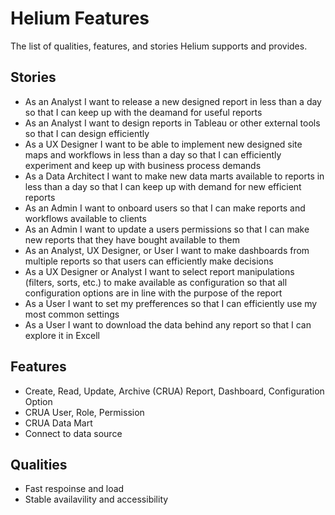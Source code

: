 # Helium Features

The list of qualities, features, and stories Helium supports and provides.

## Stories

* As an Analyst I want to release a new designed report in less than a day so that I can keep up with the deamand for useful reports
* As an Analyst I want to design reports in Tableau or other external tools so that I can design efficiently
* As a UX Designer I want to be able to implement new designed site maps and workflows in less than a day so that I can efficiently experiment and keep up with business process demands
* As a Data Architect I want to make new data marts available to reports in less than a day so that I can keep up with demand for new efficient reports
* As an Admin I want to onboard users so that I can make reports and workflows available to clients
* As an Admin I want to update a users permissions so that I can make new reports that they have bought available to them
* As an Analyst, UX Designer, or User I want to make dashboards from multiple reports so that users can efficiently make decisions
* As a UX Designer or Analyst I want to select report manipulations (filters, sorts, etc.) to make available as configuration so that all configuration options are in line with the purpose of the report
* As a User I want to set my prefferences so that I can efficiently use my most common settings
* As a User I want to download the data behind any report so that I can explore it in Excell

## Features

* Create, Read, Update, Archive (CRUA) Report, Dashboard, Configuration Option
* CRUA User, Role, Permission
* CRUA Data Mart
* Connect to data source

## Qualities

* Fast respoinse and load
* Stable availavility and accessibility
